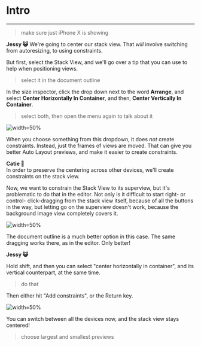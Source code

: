 # Intro
---
> make sure just iPhone X is showing

**Jessy 😺**
We're going to center our stack view. That *will* involve switching from autoresizing, to using constraints.

But first, select the Stack View, and we'll go over a tip that you can use to help when positioning views.

> select it in the document outline 

In the size inspector, click the drop down next to the word **Arrange**, and select **Center Horizontally In Container**, and then, **Center Vertically In Container**.

> select both, then open the menu again to talk about it

![width=50%](Images/Arrange.png)

When you choose something from this dropdown, it does _not_ create constraints. Instead, just the frames of views are moved. That can give you better Auto Layout previews, and make it easier to create constraints. 

**Catie 🐸**  
In order to preserve the centering across other devices, we'll create constraints on the stack view. 

Now, we want to constrain the Stack View to its superview, but it's problematic to do that in the editor. Not only is it difficult to start right- or control- click-dragging from the stack view itself, because of all the buttons in the way, but letting go on the superview doesn't work, because the background image view completely covers it.

![width=50%](Images/Background.png)

The document outline is a much better option in this case. The same dragging works there, as in the editor. Only better!

**Jessy 😺**

Hold shift, and then you can select "center horizontally in container", and its vertical counterpart, at the same time.

> do that

Then either hit "Add constraints", or the Return key.

![width=50%](Images/DocOutline.png)

You can switch between all the devices now, and the stack view stays centered!

> choose largest and smallest previews